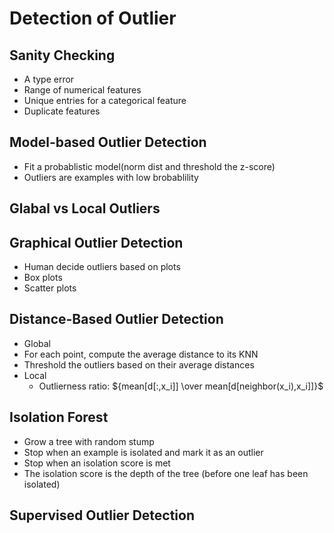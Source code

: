 # Detection of Outlier

## Sanity Checking
- A type error
- Range of numerical features
- Unique entries for a categorical feature
- Duplicate features
  
## Model-based Outlier Detection
- Fit a probablistic model(norm dist and threshold the z-score)
- Outliers are examples with low brobablility

## Glabal vs Local Outliers 

## Graphical Outlier Detection
- Human decide outliers based on plots
- Box plots
- Scatter plots

## Distance-Based Outlier Detection
- Global
- For each point, compute the average distance to its KNN
- Threshold the outliers based on their average distances
- Local
  - Outlierness ratio: ${mean[d[:,x_i]] \over mean[d[neighbor(x_i),x_i]]}$

## Isolation Forest
- Grow a tree with random stump
- Stop when an example is isolated and mark it as an outlier
- Stop when an isolation score is met
- The isolation score is the depth of the tree (before one leaf has been isolated)

## Supervised Outlier Detection